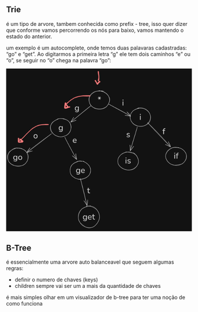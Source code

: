 ## Trie

é um tipo de arvore, tambem conhecida como prefix - tree, isso quer dizer que conforme vamos percorrendo os nós para baixo, vamos mantendo o estado do anterior.

um exemplo é um autocomplete, onde temos duas palavaras cadastradas: “go” e “get”. Ao digitarmos a primeira letra “g” ele tem dois caminhos “e” ou “o”, se seguir no “o” chega na palavra “go”:

![image.png](./images/image-0.png)

## B-Tree

é essencialmente uma arvore auto balanceavel que seguem algumas regras:

- definir o numero de chaves (keys)
- children sempre vai ser um a mais da quantidade de chaves

é mais simples olhar em um visualizador de b-tree para ter uma noção de como funciona
